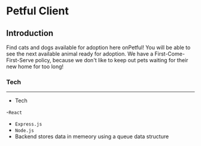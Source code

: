 # Petful Client

## Introduction

Find cats and dogs available for adoption here onPetful! You will be able to see the next available animal ready for adoption.
We have a First-Come-First-Serve policy, because we don't like to keep out pets waiting for their new home for too long!

### Tech

---

-   Tech

-`React`

-   `Express.js`
-   `Node.js`
-   Backend stores data in memeory using a queue data structure
